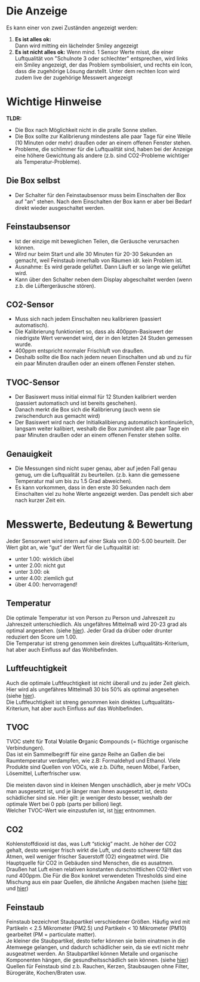 # Die Anzeige

Es kann einer von zwei Zuständen angezeigt werden:

1. **Es ist alles ok:**  
   Dann wird mitting ein lächelnder Smiley angezeigt
2. **Es ist nicht alles ok:**
   Wenn mind. 1 Sensor Werte misst, die einer Luftqualität von "Schulnote 3 oder schlechter" entsprechen, wird links ein Smiley angezeigt, der das Problem symbolisiert, und rechts ein Icon, dass die zugehörige Lösung darstellt. Unter dem rechten Icon wird zudem live der zugehörige Messwert angezeigt 

# Wichtige Hinweise

**TLDR:**
- Die Box nach Möglichkeit nicht in die pralle Sonne stellen.
- Die Box sollte zur Kalibrierung mindestens alle paar Tage für eine Weile (10 Minuten oder mehr) draußen oder an einem offenen Fenster stehen.
- Probleme, die schlimmer für die Luftqualität sind, haben bei der Anzeige eine höhere Gewichtung als andere (z.b. sind CO2-Probleme wichtiger als Temperatur-Probleme).

## Die Box selbst
- Der Schalter für den Feinstaubsensor muss beim Einschalten der Box auf "an" stehen. Nach dem Einschalten der Box kann er aber bei Bedarf direkt wieder ausgeschaltet werden.

## Feinstaubsensor
- Ist der einzige mit beweglichen Teilen, die Geräusche verursachen können.
- Wird nur beim Start und alle 30 Minuten für 20-30 Sekunden an gemacht, weil Feinstaub innerhalb von Räumen idr. kein Problem ist.
- Ausnahme: Es wird gerade gelüftet. Dann Läuft er so lange wie gelüftet wird.
- Kann über den Schalter neben dem Display abgeschaltet werden (wenn z.b. die Lüftergeräusche stören).





## CO2-Sensor

- Muss sich nach jedem Einschalten neu kalibrieren (passiert automatisch).
- Die Kalibrierung funktioniert so, dass als 400ppm-Basiswert der niedrigste Wert verwendet wird, der in den  letzten 24 Studen gemessen wurde.
- 400ppm entspricht normaler Frischluft von draußen.
- Deshalb sollte die Box nach jedem neuen Einschalten und ab und zu für ein paar Minuten draußen oder an einem offenen Fenster stehen.

## TVOC-Sensor
- Der Basiswert muss initial einmal für 12 Stunden kalibriert werden (passiert automatisch und ist bereits geschehen).
- Danach merkt die Box sich die Kalibrierung (auch wenn sie zwischendurch aus gemacht wird)
- Der Basiswert wird nach der Initialkalibierung automatisch kontinuierlich, langsam weiter kalibiert, weshalb die Box zumindest alle paar Tage ein paar Minuten draußen oder an einem offenen Fenster stehen sollte.

## Genauigkeit
- Die Messungen sind nicht super genau, aber auf jeden Fall genau genug, um die Luftqualität zu beurteilen. (z.b. kann die gemessene Temperatur mal um bis zu 1.5 Grad abweichen).
- Es kann vorkommen, dass in den erste 30 Sekunden nach dem Einschalten viel zu hohe Werte angezeigt werden. Das pendelt sich aber nach kurzer Zeit ein.





















# Messwerte, Bedeutung & Bewertung

Jeder Sensorwert wird intern auf einer Skala von 0.00-5.00 beurteilt. Der Wert gibt an, wie “gut” der Wert für die Luftqualität ist:
- unter 1.00: wirklich übel
- unter 2.00: nicht gut
- unter 3.00: ok
- unter 4.00: ziemlich gut
- über 4.00: hervorragend!

## Temperatur
Die optimale Temperatur ist von Person zu Person und Jahreszeit zu Jahreszeit unterschiedlich. Als ungefähres Mittelmaß wird 20-23 grad als optimal angesehen. (siehe [hier](https://www.iotacommunications.com/blog/indoor-air-quality-parameters/)). Jeder Grad da drüber oder drunter reduziert den Score um 1.00.  
Die Temperatur ist streng genommen kein direktes Luftqualitäts-Kriterium, hat aber auch Einfluss auf das Wohlbefinden.

## Luftfeuchtigkeit
Auch die optimale Luftfeuchtigkeit ist nicht überall und zu jeder Zeit gleich. Hier wird als ungefähres Mittelmaß 30 bis 50% als optimal angesehen (siehe [hier](https://www.iotacommunications.com/blog/indoor-air-quality-parameters/)).  
Die Luftfeuchtigkeit ist streng genommen kein direktes Luftqualitäts-Kriterium, hat aber auch Einfluss auf das Wohlbefinden.

## TVOC
TVOC steht für **T**otal **V**olatile **O**rganic **C**ompounds (= flüchtige organische Verbindungen).  
Das ist ein Sammelbegriff für eine ganze Reihe an Gaßen die bei Raumtemperatur verdampfen, wie z.B: Formaldehyd und Ethanol. Viele Produkte sind Quellen von VOCs, wie z.b. Düfte, neuen Möbel, Farben, Lösemittel, Lufterfrischer usw.

Die meisten davon sind in kleinen Mengen unschädlich, aber je mehr VOCs man ausgesetzt ist, und je länger man ihnen ausgesetzt ist, desto schädlicher sind sie. Hier gilt: je weniger desto besser, weshalb der optimale Wert bei 0 ppb (parts per billion) liegt.  
Welcher TVOC-Wert wie einzustufen ist, ist [hier](https://www.repcomsrl.com/wp-content/uploads/2017/06/Environmental_Sensing_VOC_Product_Brochure_EN.pdf) entnommen.





## CO2

Kohlenstoffdioxid ist das, was Luft “stickig” macht. Je höher der CO2 gehalt, desto weniger frisch wirkt die Luft, und desto schwerer fällt das Atmen, weil weniger frischer Sauerstoff (O2) eingeatmet wird. Die Hauptquelle für CO2 in Gebäuden sind Menschen, die es ausatmen.  
Draußen hat Luft einen relativen konstanten durschnittlichen CO2-Wert von rund 400ppm. Die Für die Box konkret verwendeten Thresholds sind eine Mischung aus ein paar Quellen, die ähnliche Angaben machen (siehe [hier](https://dixellasia.com/download/dixellasia_com/VCP/Datasheet/Air_Quality/duct-air-quality-voc-co2-sensor-bio-2000-duct.pdf) und [hier](http://www.iaquk.org.uk/ESW/Files/IAQ_Rating_Index.pdf))

## Feinstaub
Feinstaub bezeichnet Staubpartikel verschiedener Größen. Häufig wird mit Partikeln < 2.5 Mikrometer (PM2.5) und Partikeln < 10 Mikrometer (PM10) gearbeitet (PM = particulate matter).  
Je kleiner die Staubpartikel, desto tiefer können sie beim einatmen in die Atemwege gelangen, und dadurch schädlicher sein, da sie evtl nicht mehr ausgeatmet werden. An Staubpartikel können Metalle und organische Komponenten hängen, die gesundheitsschädlich sein können. (siehe [hier](https://www.umweltbundesamt.de/themen/gesundheit/umwelteinfluesse-auf-den-menschen/innenraumluft/feinstaub-in-innenraeumen))  
Quellen für Feinstaub sind z.b. Rauchen, Kerzen, Staubsaugen ohne Filter, Bürogeräte, Kochen/Braten usw.

